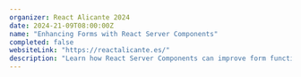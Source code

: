 ```yaml
---
organizer: React Alicante 2024
date: 2024-21-09T08:00:00Z
name: "Enhancing Forms with React Server Components"
completed: false
websiteLink: "https://reactalicante.es/"
description: "Learn how React Server Components can improve form functionality, with insights on benefits like faster load times and streamlined server-side processing. Discover practical strategies for integrating RSC into forms to enhance user experience and simplify front-end complexities."
---
```

